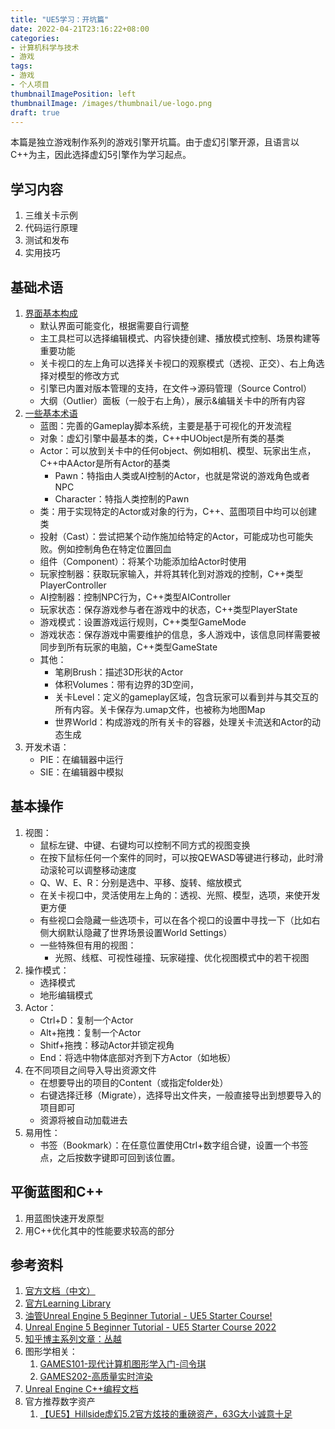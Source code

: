 ```yaml
---
title: "UE5学习：开坑篇"
date: 2022-04-21T23:16:22+08:00
categories:
- 计算机科学与技术
- 游戏
tags:
- 游戏
- 个人项目
thumbnailImagePosition: left
thumbnailImage: /images/thumbnail/ue-logo.png
draft: true
---
```

本篇是独立游戏制作系列的游戏引擎开坑篇。由于虚幻引擎开源，且语言以C++为主，因此选择虚幻5引擎作为学习起点。
<!--more-->
## 学习内容
1. 三维关卡示例
1. 代码运行原理
1. 测试和发布
1. 实用技巧

## 基础术语
1. [界面基本构成](https://docs.unrealengine.com/5.0/zh-CN/unreal-editor-interface/)
    - 默认界面可能变化，根据需要自行调整
    - 主工具栏可以选择编辑模式、内容快捷创建、播放模式控制、场景构建等重要功能
    - 关卡视口的左上角可以选择关卡视口的观察模式（透视、正交）、右上角选择对模型的修改方式
    - 引擎已内置对版本管理的支持，在文件->源码管理（Source Control）
    - 大纲（Outlier）面板（一般于右上角），展示&编辑关卡中的所有内容
1. [一些基本术语](https://docs.unrealengine.com/5.0/zh-CN/unreal-engine-terminology/)
    - 蓝图：完善的Gameplay脚本系统，主要是基于可视化的开发流程
    - 对象：虚幻引擎中最基本的类，C++中UObject是所有类的基类
    - Actor：可以放到关卡中的任何object、例如相机、模型、玩家出生点，C++中AActor是所有Actor的基类
        - Pawn：特指由人类或AI控制的Actor，也就是常说的游戏角色或者NPC
        - Character：特指人类控制的Pawn
    - 类：用于实现特定的Actor或对象的行为，C++、蓝图项目中均可以创建类
    - 投射（Cast）：尝试把某个动作施加给特定的Actor，可能成功也可能失败。例如控制角色在特定位置回血
    - 组件（Component）：将某个功能添加给Actor时使用
    - 玩家控制器：获取玩家输入，并将其转化到对游戏的控制，C++类型PlayerController
    - AI控制器：控制NPC行为，C++类型AIController
    - 玩家状态：保存游戏参与者在游戏中的状态，C++类型PlayerState
    - 游戏模式：设置游戏运行规则，C++类型GameMode
    - 游戏状态：保存游戏中需要维护的信息，多人游戏中，该信息同样需要被同步到所有玩家的电脑，C++类型GameState
    - 其他：
        - 笔刷Brush：描述3D形状的Actor
        - 体积Volumes：带有边界的3D空间，
        - 关卡Level：定义的gameplay区域，包含玩家可以看到并与其交互的所有内容。关卡保存为.umap文件，也被称为地图Map
        - 世界World：构成游戏的所有关卡的容器，处理关卡流送和Actor的动态生成
1. 开发术语：
    - PIE：在编辑器中运行
    - SIE：在编辑器中模拟
## 基本操作
1. 视图：
    - 鼠标左键、中键、右键均可以控制不同方式的视图变换
    - 在按下鼠标任何一个案件的同时，可以按QEWASD等键进行移动，此时滑动滚轮可以调整移动速度
    - Q、W、E、R：分别是选中、平移、旋转、缩放模式
    - 在关卡视口中，灵活使用左上角的：透视、光照、模型，选项，来使开发更方便
    - 有些视口会隐藏一些选项卡，可以在各个视口的设置中寻找一下（比如右侧大纲默认隐藏了世界场景设置World Settings）
    - 一些特殊但有用的视图：
        - 光照、线框、可视性碰撞、玩家碰撞、优化视图模式中的若干视图
1. 操作模式：
    - 选择模式
    - 地形编辑模式
1. Actor：
    - Ctrl+D：复制一个Actor
    - Alt+拖拽：复制一个Actor
    - Shitf+拖拽：移动Actor并锁定视角
    - End：将选中物体底部对齐到下方Actor（如地板）
1. 在不同项目之间导入导出资源文件
    - 在想要导出的项目的Content（或指定folder处）
    - 右键选择迁移（Migrate），选择导出文件夹，一般直接导出到想要导入的项目即可
    - 资源将被自动加载进去
1. 易用性：
    - 书签（Bookmark）：在任意位置使用Ctrl+数字组合键，设置一个书签点，之后按数字键即可回到该位置。

## 平衡蓝图和C++
1. 用蓝图快速开发原型
2. 用C++优化其中的性能要求较高的部分

## 参考资料
1. [官方文档（中文）](https://docs.unrealengine.com/5.0/zh-CN/)
2. [官方Learning Library](https://dev.epicgames.com/community/learning)
3. [油管Unreal Engine 5 Beginner Tutorial - UE5 Starter Course!](https://www.youtube.com/watch?v=gQmiqmxJMtA)
4. [Unreal Engine 5 Beginner Tutorial - UE5 Starter Course 2022](https://www.youtube.com/watch?v=k-zMkzmduqI)
5. [知乎博主系列文章：丛越](https://www.zhihu.com/people/li-xiang-da-sheng/posts)
6. 图形学相关：
   1. [GAMES101-现代计算机图形学入门-闫令琪](https://www.bilibili.com/video/V1X7411F744)
   2. [GAMES202-高质量实时渲染](https://www.bilibili.com/video/BV1YK4y1T7yY/)
7. [Unreal Engine C++编程文档](https://italink.github.io/ModernGraphicsEngineGuide/04-UnrealEngine/0.%E5%9F%BA%E7%A1%80%E7%BC%96%E7%A8%8B/)
8. 官方推荐数字资产
   1. [【UE5】Hillside虚幻5.2官方炫技的重磅资产，63G大小诚意十足](https://www.bilibili.com/video/BV1tm4y1t7hu/)